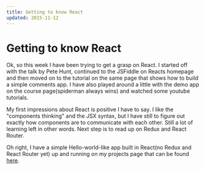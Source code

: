 ```yaml
---
title: Getting to know React
updated: 2015-11-12
---
```


# Getting to know React

Ok, so this week I have been trying to get a grasp on React. I started off with the talk by Pete Hunt, continued to the JSFiddle on Reacts homepage and then moved on to the tutorial on the same page that shows how to build a simple comments app. I have also played around a little with the demo app on the course page(spiderman always wins) and watched some youtube tutorials. 

My first impressions about React is positive I have to say. I like the "components thinking" and the JSX syntax, but I have still to figure out exactly how components are to communicate with each other. Still a lot of learning left in other words. Next step is to read up on Redux and React Router.

Oh right, I have a simple Hello-world-like app built in React(no Redux and React Router yet) up and running on my projects page that can be found [here](http://viktorj.github.io/ria-project/).